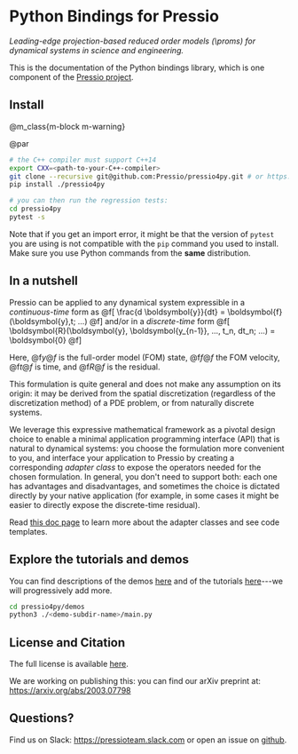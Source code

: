 
# Python Bindings for Pressio

*Leading-edge projection-based reduced order models (\proms) for
dynamical systems in science and engineering.*

This is the documentation of the Python bindings library,
which is one component of the [Pressio project](https://pressio.github.io/).

## Install

@m_class{m-block m-warning}

@par
```bash
# the C++ compiler must support C++14
export CXX=<path-to-your-C++-compiler>
git clone --recursive git@github.com:Pressio/pressio4py.git # or https://github.com/Pressio/pressio4py.git
pip install ./pressio4py

# you can then run the regression tests:
cd pressio4py
pytest -s
```
Note that if you get an import error, it might be that
the version of `pytest` you are
using is not compatible with the `pip` command you used to install.
Make sure you use Python commands from the **same** distribution.


## In a nutshell

Pressio can be applied to any dynamical system expressible in
a *continuous-time* form as
@f[
\frac{d \boldsymbol{y}}{dt} =
\boldsymbol{f}(\boldsymbol{y},t; ...)
@f]
and/or in a *discrete-time* form
@f[
\boldsymbol{R}(\boldsymbol{y}, \boldsymbol{y_{n-1}}, ..., t_n, dt_n; ...) = \boldsymbol{0}
@f]

Here, @f$y@f$ is the full-order model (FOM) state,
@f$f@f$ the FOM velocity, @f$t@f$ is time, and @f$R@f$ is the residual.

This formulation is quite general and does not make any assumption
on its origin: it may be derived from the spatial
discretization (regardless of the discretization method)
of a PDE problem, or from naturally discrete systems.

We leverage this expressive mathematical framework as a pivotal
design choice to enable a minimal application programming interface (API)
that is natural to dynamical systems: you choose the formulation
more convenient to you, and interface your application to
Pressio by creating a corresponding *adapter class* to expose
the operators needed for the chosen formulation.
In general, you don't need to support both: each one has advantages and disadvantages,
and sometimes the choice is dictated directly by your native application (for example,
in some cases it might be easier to directly expose the discrete-time residual).

Read [this doc page](./md_pages_prepare_your_app.html)
to learn more about the adapter classes and see code templates.


## Explore the tutorials and demos
You can find descriptions of the demos [here](./md_pages_demos_demo1.html)
and of the tutorials [here](./md_pages_tutorials_tutorial1.html)---we will progressively add more.
```bash
cd pressio4py/demos
python3 ./<demo-subdir-name>/main.py
```


<!-- read the [building/installation process](./md_pages_getstarted_build_and_install.html)>
<!-- Untill we start filling the tutorials and examples, you can peek at the [test subdirectory](https://github.com/Pressio/pressio/tree/master/tests/rom/burgers1d) of the C++ library. -->


## License and Citation
The full license is available [here](https://pressio.github.io/various/license/).

We are working on publishing this: you can find our arXiv preprint at: https://arxiv.org/abs/2003.07798

## Questions?
Find us on Slack: https://pressioteam.slack.com or open an issue on [github](https://github.com/Pressio/pressio4py).
